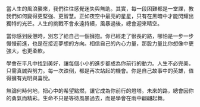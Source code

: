 當人生的風浪襲來，我們往往感覺迷失與無助。其實，每一段困難都是一堂課，教我們如何變得更堅強、更智慧。正如夜空中最亮的星星，只有在黑暗中才能閃耀出獨特的光芒。人生的挑戰不會永遠持續，風暴過後，總會迎來晴空。

當你感到疲憊時，別忘了給自己一個擁抱。你已經走了很長的路，哪怕是一步一步慢慢前進，也是在接近夢想的方向。相信自己的內心力量，那股力量比你想像中更強大，也更柔軟。

學會在平凡中找到美好，讓每個小小的進步都成為你前行的動力。人生不必完美，只需真誠與努力。每一次跌倒，都是再次站起的機會。你是自己故事中的英雄，值得擁有光明與喜悅。

無論何時何地，把心中的希望點燃，讓它成為你前行的燈塔。未來的路，總會因你的勇氣而精彩。生命不只是等待風暴過去，而是學會在雨中翩翩起舞。